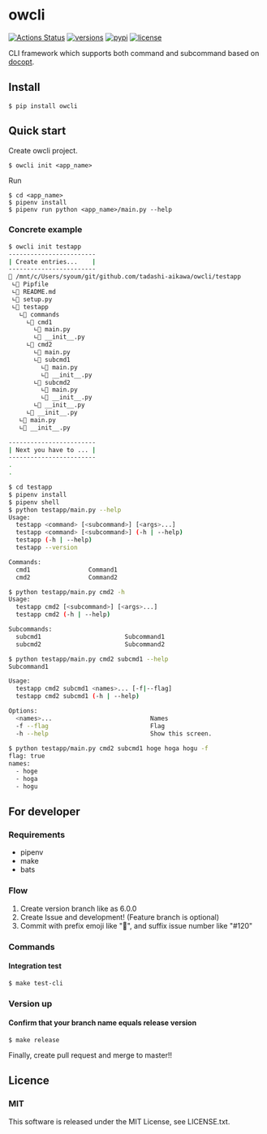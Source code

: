 owcli
=====

[![Actions Status](https://github.com/tadashi-aikawa/owcli/workflows/e2e%20tests/badge.svg)](https://github.com/tadashi-aikawa/owcli/actions)
[![versions](https://img.shields.io/pypi/pyversions/owcli.svg)]()
[![pypi](https://img.shields.io/pypi/v/owcli.svg)](https://pypi.org/project/owcli/)
[![license](https://img.shields.io/github/license/mashape/apistatus.svg)]()

CLI framework which supports both command and subcommand based on [docopt].

[docopt]: http://docopt.org/


Install
-------

```
$ pip install owcli
```


Quick start
-----------

Create owcli project.

```
$ owcli init <app_name>
```

Run

```
$ cd <app_name>
$ pipenv install
$ pipenv run python <app_name>/main.py --help
```

### Concrete example

```bash
$ owcli init testapp
------------------------
| Create entries...    |
------------------------
📂 /mnt/c/Users/syoum/git/github.com/tadashi-aikawa/owcli/testapp
 ∟📄 Pipfile
 ∟📄 README.md
 ∟📄 setup.py
 ∟📂 testapp
   ∟📂 commands
     ∟📂 cmd1
       ∟📄 main.py
       ∟📄 __init__.py
     ∟📂 cmd2
       ∟📄 main.py
       ∟📂 subcmd1
         ∟📄 main.py
         ∟📄 __init__.py
       ∟📂 subcmd2
         ∟📄 main.py
         ∟📄 __init__.py
       ∟📄 __init__.py
     ∟📄 __init__.py
   ∟📄 main.py
   ∟📄 __init__.py

------------------------
| Next you have to ... |
------------------------
.
.

$ cd testapp
$ pipenv install
$ pipenv shell
$ python testapp/main.py --help
Usage:
  testapp <command> [<subcommand>] [<args>...]
  testapp <command> [<subcommand>] (-h | --help)
  testapp (-h | --help)
  testapp --version

Commands:
  cmd1                Command1
  cmd2                Command2

$ python testapp/main.py cmd2 -h
Usage:
  testapp cmd2 [<subcommand>] [<args>...]
  testapp cmd2 (-h | --help)

Subcommands:
  subcmd1                       Subcommand1
  subcmd2                       Subcommand2

$ python testapp/main.py cmd2 subcmd1 --help
Subcommand1

Usage:
  testapp cmd2 subcmd1 <names>... [-f|--flag]
  testapp cmd2 subcmd1 (-h | --help)

Options:
  <names>...                           Names
  -f --flag                            Flag
  -h --help                            Show this screen.
  
$ python testapp/main.py cmd2 subcmd1 hoge hoga hogu -f
flag: true
names:
  - hoge
  - hoga
  - hogu
```


For developer
-------------

### Requirements

* pipenv
* make
* bats

### Flow

1. Create version branch like as 6.0.0
2. Create Issue and development! (Feature branch is optional)
3. Commit with prefix emoji like ":memo:", and suffix issue number like "#120"

### Commands


#### Integration test

```
$ make test-cli
```


### Version up

#### Confirm that your branch name equals release version

```
$ make release
```

Finally, create pull request and merge to master!!


Licence
-------

### MIT

This software is released under the MIT License, see LICENSE.txt.

